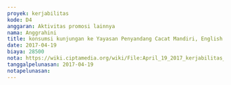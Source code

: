 ```yaml
---
proyek: kerjabilitas
kode: D4
anggaran: Aktivitas promosi lainnya
nama: Anggrahini
title: konsumsi kunjungan ke Yayasan Penyandang Cacat Mandiri, English Made Easy, Fresh Galang dan Difa City Tour
date: 2017-04-19
biaya: 28500
nota: https://wiki.ciptamedia.org/wiki/File:April_19_2017_kerjabilitas_D4_makan_siang_inok.jpeg
tanggalpelunasan: 2017-04-19
notapelunasan:
---
```

